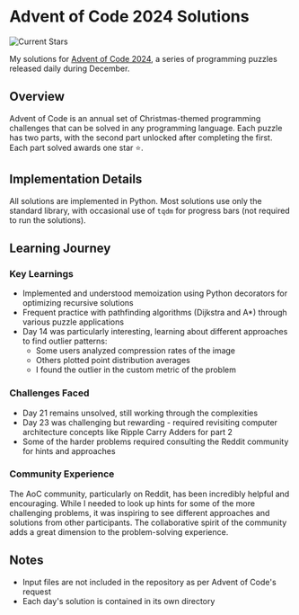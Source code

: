 # Advent of Code 2024 Solutions

![Current Stars](https://img.shields.io/badge/aoc-stars%20⭐-47-yellow)

My solutions for [Advent of Code 2024](https://adventofcode.com/2024), a series of programming puzzles released daily during December.

## Overview

Advent of Code is an annual set of Christmas-themed programming challenges that can be solved in any programming language. Each puzzle has two parts, with the second part unlocked after completing the first. Each part solved awards one star ⭐.

## Implementation Details

All solutions are implemented in Python. Most solutions use only the standard library, with occasional use of `tqdm` for progress bars (not required to run the solutions).

## Learning Journey

### Key Learnings
- Implemented and understood memoization using Python decorators for optimizing recursive solutions
- Frequent practice with pathfinding algorithms (Dijkstra and A*) through various puzzle applications
- Day 14 was particularly interesting, learning about different approaches to find outlier patterns:
  - Some users analyzed compression rates of the image
  - Others plotted point distribution averages
  - I found the outlier in the custom metric of the problem

### Challenges Faced
- Day 21 remains unsolved, still working through the complexities
- Day 23 was challenging but rewarding - required revisiting computer architecture concepts like Ripple Carry Adders for part 2
- Some of the harder problems required consulting the Reddit community for hints and approaches

### Community Experience
The AoC community, particularly on Reddit, has been incredibly helpful and encouraging. While I needed to look up hints for some of the more challenging problems, it was inspiring to see different approaches and solutions from other participants. The collaborative spirit of the community adds a great dimension to the problem-solving experience.

## Notes
- Input files are not included in the repository as per Advent of Code's request
- Each day's solution is contained in its own directory
